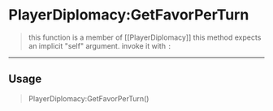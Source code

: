 # PlayerDiplomacy:GetFavorPerTurn
> this function is a member of [[PlayerDiplomacy]]
> this method expects an implicit "self" argument. invoke it with `:`
-----
## Usage
> PlayerDiplomacy:GetFavorPerTurn()
